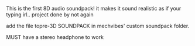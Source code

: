 This is the first 8D audio soundpack!
it makes it sound realistic as if your typing
irl..
project done by not again

add the file topre-3D SOUNDPACK in mechvibes' custom
soundpack folder.

MUST have a stereo headphone to work
